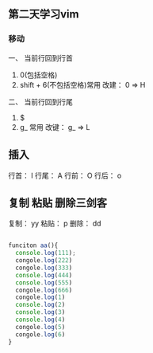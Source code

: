 ## 第二天学习vim
### 移动
一、 当前行回到行首
1. 0(包括空格)
2. shift + 6(不包括空格)常用
改建： 0  => H

二、 当前行回到行尾
1. $
2. g_ 常用
改键： g_ => L
## 插入
行首： I
行尾： A
行前： O
行后： o
## 复制 粘贴 删除三剑客
复制： yy
粘贴： p
删除： dd



```js

funciton aa(){
  console.log(111);
  congole.log(222)
  congole.log(333) 
  console.log(444) 
  console.log(555)
  congole.log(666) 
  congole.log(1)
  console.log(2)
  console.log(3)
  console.log(4)
  congole.log(5) 
  congole.log(6) 
}

```